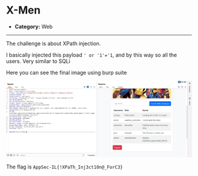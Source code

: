 # X-Men

- **Category:** Web  
---

The challenge is about XPath injection.

I basically injected this payload `' or '1'='1`, and by this way so all the users.
Very similar to SQLi

Here you can see the final image using burp suite

![final image](./Final.jpg)

The flag is `AppSec-IL{!XPaTh_Inj3ct10n@_ForC3}`